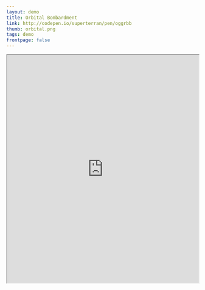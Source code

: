 ```yaml
---
layout: demo
title: Orbital Bombardment
link: http://codepen.io/superterran/pen/oggrbb
thumb: orbital.png
tags: demo
frontpage: false
---
```

  <iframe src="http://s.codepen.io/superterran/debug/oggrbb" class="showcase" style="width: 100%; height: 100%; max-height: 600px; max-width: 800px"></iframe>
